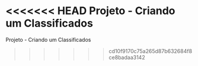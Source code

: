 <<<<<<< HEAD
Projeto - Criando um Classificados
=======
Projeto - Criando um Classificados
>>>>>>> cd10f9170c75a265d87b632684f8ce8badaa3142
